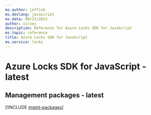 ```yaml
---
ms.author: jeffish
ms.devlang: javascript
ms.data: 09/23/2022
author: xirzec
description: Reference for Azure Locks SDK for JavaScript
ms.topic: reference
title: Azure Locks SDK for JavaScript
ms.service: locks
---
```

# Azure Locks SDK for JavaScript - latest

## Management packages - latest
[!INCLUDE [mgmt-packages](locks-mgmt-index.md)]